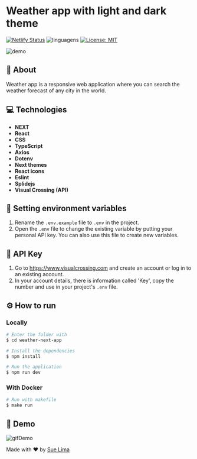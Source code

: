 # Weather app with light and dark theme

[![Netlify Status](https://api.netlify.com/api/v1/badges/a263873e-29ba-46c4-aece-55e99d95b60c/deploy-status)](https://sue-weather-next-app.netlify.app)
![linguagens](https://img.shields.io/github/languages/count/sue-lima/weather-next-app)
[![License: MIT](https://img.shields.io/badge/License-MIT-yellow.svg)](https://github.com/sue-lima/music-player/blob/main/LICENSE)

![demo](https://github.com/sue-lima/weather-next-app/assets/54121204/decfb8f5-a1aa-40e1-a30c-0a63fd74158b)

## 🔖 About

Weather app is a responsive web application where you can search the weather forecast of any city in the world.

## 💻 Technologies

- __NEXT__
- __React__ 
- __CSS__
- __TypeScript__ 
- __Axios__
- __Dotenv__
- __Next themes__
- __React icons__
- __Eslint__
- __Splidejs__
- __Visual Crossing (API)__

## 🔐 Setting environment variables

1. Rename the `.env.example` file to `.env` in the project.
2. Open the `.env` file to change the existing variable by putting your personal API key. You can also use this file to create new variables.

## 🔑 API Key

1. Go to https://www.visualcrossing.com and create an account or log in to an existing account.
2. In your account details, there is information called 'Key', copy the number and use in your project's `.env` file.

## ⚙️ How to run

### Locally
```bash
# Enter the folder with
$ cd weather-next-app

# Install the dependencies
$ npm install

# Run the application
$ npm run dev
```

### With Docker

```bash
# Run with makefile
$ make run
```

## 🚀 Demo
![gifDemo](https://github.com/sue-lima/weather-next-app/assets/54121204/9e0648ef-b9cc-410b-a63b-ef4f0fb04e6e)

Made with ❤️ by <a href="https://www.linkedin.com/in/suelen-ferreira-de-lima-b3b97073/">Sue Lima</a>
